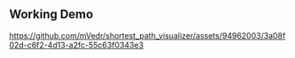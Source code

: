 <h2>Working Demo</h2>

https://github.com/mVedr/shortest_path_visualizer/assets/94962003/3a08f02d-c6f2-4d13-a2fc-55c63f0343e3

